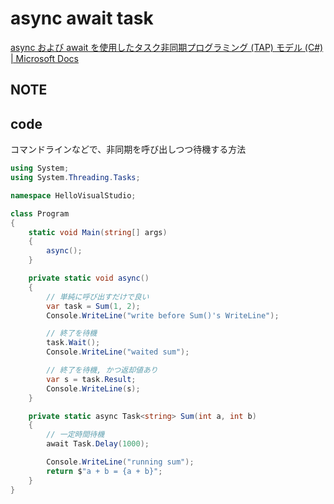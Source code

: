 # async await task

[async および await を使用したタスク非同期プログラミング \(TAP\) モデル \(C\#\) \| Microsoft Docs](https://docs.microsoft.com/ja-jp/dotnet/csharp/programming-guide/concepts/async/task-asynchronous-programming-model)

## NOTE

## code

コマンドラインなどで、非同期を呼び出しつつ待機する方法

```cs
using System;
using System.Threading.Tasks;

namespace HelloVisualStudio;

class Program
{
    static void Main(string[] args)
    {
        async();
    }

    private static void async()
    {
        // 単純に呼び出すだけで良い
        var task = Sum(1, 2);
        Console.WriteLine("write before Sum()'s WriteLine");

        // 終了を待機
        task.Wait();
        Console.WriteLine("waited sum");

        // 終了を待機, かつ返却値あり
        var s = task.Result;
        Console.WriteLine(s);
    }

    private static async Task<string> Sum(int a, int b)
    {
        // 一定時間待機
        await Task.Delay(1000);

        Console.WriteLine("running sum");
        return $"a + b = {a + b}";
    }
}
```
